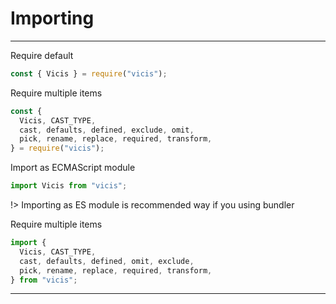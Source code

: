 # Importing

---

Require default

```js
const { Vicis } = require("vicis");
```

Require multiple items

```js
const {
  Vicis, CAST_TYPE,
  cast, defaults, defined, exclude, omit,
  pick, rename, replace, required, transform,
} = require("vicis");
```

Import as ECMAScript module

```js
import Vicis from "vicis";
```

!> Importing as ES module is recommended way if you using bundler

Require multiple items

```js
import {
  Vicis, CAST_TYPE,
  cast, defaults, defined, omit, exclude,
  pick, rename, replace, required, transform,
} from "vicis";
```

---
